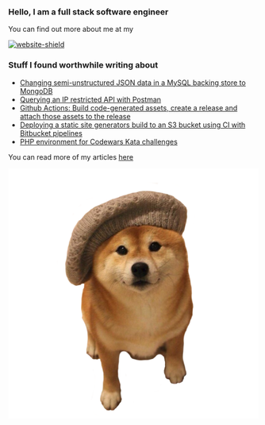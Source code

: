### Hello, I am a full stack software engineer

You can find out more about me at my

[![website-shield](https://img.shields.io/website?url=http%3A%2F%2Fac93.uk)](https://ac93.uk)

### Stuff I found worthwhile writing about

<!-- BLOG-POST-LIST:START -->
- [Changing semi-unstructured JSON data in a MySQL backing store to MongoDB](https://ac93.uk/articles/changing-mysql-json-backing-store-to-mongodb/)
- [Querying an IP restricted API with Postman](https://ac93.uk/articles/postman-query-ip-restricted-api-socks-proxy/)
- [Github Actions: Build code-generated assets, create a release and attach those assets to the release](https://ac93.uk/articles/github-action-php-tcpdf-tag-release/)
- [Deploying a static site generators build to an S3 bucket using CI with Bitbucket pipelines](https://ac93.uk/articles/s3-bucket-hosting-and-bitbucket-pipelines/)
- [PHP environment for Codewars Kata challenges](https://ac93.uk/articles/codewars-php-docker-setup/)
<!-- BLOG-POST-LIST:END -->

You can read more of my articles [here](https://ac93.uk/articles)


![hello](https://raw.githubusercontent.com/alistaircol/alistaircol/master/assets/bonjour.png)

[stackoverflow]: https://stackoverflow.com/users/5873008/alistaircol
[linkedin]: https://linkedin.com/in/alistaircol
